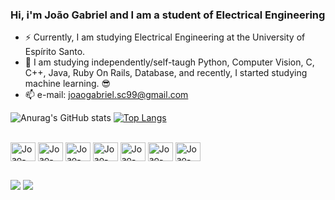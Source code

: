 ### Hi, i'm João Gabriel and I am a student of Electrical Engineering

- ⚡ Currently, I am studying Electrical Engineering at the University of Espírito Santo.
- 📝 I am studying independently/self-taugh Python, Computer Vision, C, C++, Java, Ruby On Rails, Database, and
recently, I started studying machine learning. 😎
- 📫 e-mail: joaogabriel.sc99@gmail.com

![Anurag's GitHub stats](https://github-readme-stats.vercel.app/api?username=JoaoGabrielSC&theme=transparent&show_icons=true)
[![Top Langs](https://github-readme-stats.vercel.app/api/top-langs/?username=JoaoGabrielSC&layout=compact&theme=transparent)](https://github.com/anuraghazra/github-readme-stats)

<div style="display: inline_block"><br>
  <img align="center" alt="Joao-Matlab" height="30" width="40"
src="https://cdn.jsdelivr.net/gh/devicons/devicon/icons/linux/linux-original.svg">
  <img align="center" alt="Joao-Matlab" height="30" width="40"       
src="https://cdn.jsdelivr.net/gh/devicons/devicon/icons/matlab/matlab-original.svg">
  <img align="center" alt="Joao-Matlab" height="30" width="40"
src="https://cdn.jsdelivr.net/gh/devicons/devicon/icons/c/c-original.svg">
  <img align="center" alt="Joao-Matlab" height="30" width="40"
src="https://cdn.jsdelivr.net/gh/devicons/devicon/icons/java/java-original-wordmark.svg">
  <img align="center" alt="Joao-Matlab" height="30" width="40"
src="https://cdn.jsdelivr.net/gh/devicons/devicon/icons/ruby/ruby-plain-wordmark.svg">
  <img align="center" alt="Joao-Matlab" height="30" width="40"
src="https://cdn.jsdelivr.net/gh/devicons/devicon/icons/microsoftsqlserver/microsoftsqlserver-plain-wordmark.svg">
  <img align="center" alt="Joao-Matlab" height="30" width="40"
src="https://cdn.jsdelivr.net/gh/devicons/devicon/icons/python/python-original-wordmark.svg"
</div>
 
##

<div> 
  <a href="https://www.linkedin.com/in/joão-gabriel2908/" target="_blank"><img src="https://img.shields.io/badge/LinkedIn-0077B5?style=for-the-badge&logo=linkedin&logoColor=white" target="_blank"></a>
  <a href = "mailto:joaogabriel.sc99@gmail.com"><img src="https://img.shields.io/badge/Gmail-D14836?style=for-the-badge&logo=gmail&logoColor=white" target="_blank"></a>
</div>
 
  
  
          

  
       
       
